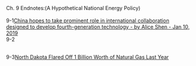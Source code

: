 <div class="chap-title">Ch. 9 Endnotes:(A Hypothetical National Energy Policy)</div>

<div class="my-endnotes">
<a class="anch" name="ch9-1"></a><br />
<span class="endnotebold">9-1</span><a href="https://www.scmp.com/news/china/science/article/2181396/how-china-hopes-play-leading-role-developing-next-generation" target="_blank">China hopes to take prominent role in international collaboration designed to develop fourth-generation technology - by Alice Shen - Jan 10, 2019</a>
<a class="anch" name="ch9-2"><a><br />
<span class="endnotebold">9-2</span>

<a class="anch" name="ch9-3"></a><br />
<span class="endnotebold">9-3</span><a href="https://blogs.scientificamerican.com/plugged-in/north-dakota-flared-off-1-billion-worth-of-natural-gas-last-year/">North Dakota Flared Off 1 Billion Worth of Natural Gas Last Year</a>

</div>

